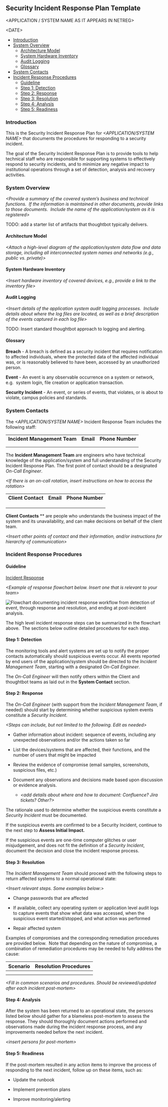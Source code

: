 
## Security Incident Response Plan Template


\<APPLICATION / SYSTEM NAME AS IT APPEARS IN NETREG\>

\<DATE\>

<div class="toc-macro rbtoc1710773645389">

  - [Introduction](#SecurityIncidentResponsePlanTemplate-Introduction)
  - [System
    Overview](#SecurityIncidentResponsePlanTemplate-SystemOverview)
      - [Architecture
        Model](#SecurityIncidentResponsePlanTemplate-ArchitectureModel)
      - [System Hardware
        Inventory](#SecurityIncidentResponsePlanTemplate-SystemHardwareInventory)
      - [Audit
        Logging](#SecurityIncidentResponsePlanTemplate-AuditLogging)
      - [Glossary](#SecurityIncidentResponsePlanTemplate-Glossary)
  - [System
    Contacts](#SecurityIncidentResponsePlanTemplate-SystemContacts)
  - [Incident Response
    Procedures](#SecurityIncidentResponsePlanTemplate-IncidentResponseProcedures)
      - [Guideline](#SecurityIncidentResponsePlanTemplate-Guideline)
      - [Step 1:
        Detection](#SecurityIncidentResponsePlanTemplate-Step1:Detection)
      - [Step 2:
        Response](#SecurityIncidentResponsePlanTemplate-Step2:Response)
      - [Step 3:
        Resolution](#SecurityIncidentResponsePlanTemplate-Step3:Resolution)
      - [Step 4:
        Analysis](#SecurityIncidentResponsePlanTemplate-Step4:Analysis)
      - [Step 5:
        Readiness](#SecurityIncidentResponsePlanTemplate-Step5:Readiness)

</div>

### Introduction

This is the Security Incident Response Plan for *\<APPLICATION/SYSTEM
NAME\>* that documents the procedures for responding to a security
incident.  

The goal of the Security Incident Response Plan is to provide tools to
help technical staff who are responsible for supporting systems to
effectively respond to security incidents, and to minimize any negative
impact to institutional operations through a set of detection, analysis
and recovery activities.

### System Overview

*\<Provide a summary of the covered system’s business and technical
functions.  If the information is maintained in other documents, provide
links to those documents.  Include the name of the application/system as
it is registered\>*

TODO: add a starter list of artifacts that thoughtbot typically
delivers.

#### Architecture Model

*\<Attach a high-level diagram of the application/system data flow and
data storage, including all interconnected system names and networks
(e.g., public vs. private)\>*

#### System Hardware Inventory

*\<Insert hardware inventory of covered devices, e.g., provide a link to
the inventory file\>*

#### Audit Logging

*\<Insert details of the application system audit logging processes. 
Include details about where the log files are located, as well as a
brief description of the events captured in each log file\>*

TODO: Insert standard thoughtbot approach to logging and alerting.

#### Glossary

**Breach** - A breach is defined as a security incident that requires
notification to affected individuals, where the protected data of the
affected individual was, or is reasonably believed to have been,
accessed by an unauthorized person.  

**Event** - An event is any observable occurrence on a system or
network, e.g.  system login, file creation or application transaction. 

**Security Incident** - An event, or series of events, that violates, or
is about to violate, campus policies and standards.

### System Contacts

The *\<APPLICATION/SYSTEM NAME\>* Incident Response Team includes the
following staff:

<div class="table-wrap">

|                              |           |                  |
| ---------------------------- | --------- | ---------------- |
| **Incident Management Team** | **Email** | **Phone Number** |
|                              |           |                  |
|                              |           |                  |

</div>

The **Incident Management Team** are engineers who have technical
knowledge of the application/system and full understanding of the
Security Incident Response Plan. The first point of contact should be a
designated *On-Call Engineer*.

*\<If there is an on-call rotation, insert instructions on how to access
the rotation\>*

<div class="table-wrap">

|                    |           |                  |
| ------------------ | --------- | ---------------- |
| **Client Contact** | **Email** | **Phone Number** |
|                    |           |                  |
|                    |           |                  |
|                    |           |                  |

</div>

**Client Contacts** ** are people who understands the business impact of
the system and its unavailability, and can make decisions on behalf of
the client team. 

*\<Insert other points of contact and their information, and/or
instructions for hierarchy of communication\>*

### Incident Response Procedures

#### Guideline

[Incident
Response](https://thoughtbot.atlassian.net/wiki/spaces/MC/pages/5439566/Incident+Response)

*\<Example of response flowchart below. Insert one that is relevant to
your team\>*

![Flowchart documenting incident response workflow from detection of
event, through response and resolution, and ending at post-incident
analysis.](./rsf9ozzgswkiwa8corpsr2fs-ghj8-14cjnb8h7n3x-ncavxxdjglhwyt8zs4d2s9x8aze8kivmg4pnv6rnpfhehoxitongoo3w5ocppmmt59lp7ng2ed0hxz6-kbjm-pmt0rrdbj3rulbxwuq)

The high level incident response steps can be summarized in the
flowchart above.  The sections below outline detailed procedures for
each step. 

#### Step 1: Detection

The monitoring tools and alert systems are set up to notify the proper
contacts automatically should suspicious events occur. All events
reported by end users of the application/system should be directed to
the *Incident Management Team*, starting with a designated *On-Call
Engineer*.

The *On-Call Engineer* will then notify others within the Client and
thoughtbot teams as laid out in the **System Contact** section.

#### Step 2: Response

The *On-Call Engineer* (with support from the *Incident Management
Team*, if needed) should start by determining whether suspicious system
events constitute a *Security Incident*.  

*\<Steps can include, but not limited to the following. Edit as
needed\>*

  - Gather information about incident: sequence of events, including any
    unexpected observations and/or the actions taken so far

  - List the devices/systems that are affected, their functions, and the
    number of users that might be impacted

  - Review the evidence of compromise (email samples, screenshots,
    suspicious files, etc.)

  - Document any observations and decisions made based upon discussion
    or evidence analysis.
    
      - *\<add details about where and how to document: Confluence? Jira
        tickets? Other?\>*

The rationale used to determine whether the suspicious events constitute
a *Security Incident* must be documented. 

If the suspicious events are confirmed to be a Security Incident,
continue to the next step to **Assess Initial Impact.** 

If the suspicious events are one-time computer glitches or user
misjudgement, and does not fit the definition of a *Security Incident*,
document the decision and close the incident response process.

#### Step 3: Resolution

The *Incident Management Team* should proceed with the following steps
to return affected systems to a normal operational state:

*\<Insert relevant steps. Some examples below:\>*

  - Change passwords that are affected

  - If available, collect any operating system or application level
    audit logs to capture events that show what data was accessed, when
    the suspicious event started/stopped, and what action was performed

  - Repair affected system 

Examples of compromises and the corresponding remediation procedures are
provided below.  Note that depending on the nature of compromise, a
combination of remediation procedures may be needed to fully address the
cause: 

<div class="table-wrap">

| **Scenario** | **Resolution Procedures** |
| ------------ | ------------------------- |
|              |                           |
|              |                           |

</div>

*\<Fill in common scenarios and procedures. Should be reviewed/updated
after each incident post-mortem\>*

#### Step 4: Analysis

After the system has been returned to an operational state, the persons
listed below should gather for a blameless post-mortem to assess the
response. They should thoroughly document actions performed and
observations made during the incident response process, and any
improvements needed before the next incident.

*\<insert persons for post-mortem\>*

#### Step 5: Readiness

If the post-mortem resulted in any action items to improve the process
of responding to the next incident, follow up on these items, such as:

  - Update the runbook

  - Implement prevention plans

  - Improve monitoring/alerting
